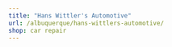 ```yaml
---
title: "Hans Wittler's Automotive"
url: /albuquerque/hans-wittlers-automotive/
shop: car repair
---
```

